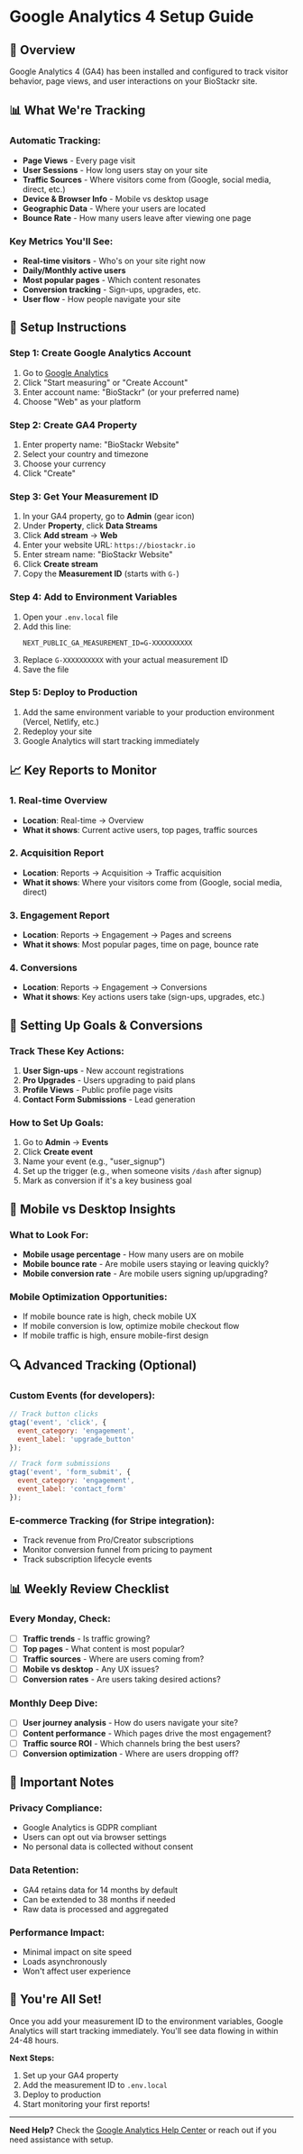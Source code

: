 # Google Analytics 4 Setup Guide

## 🎯 Overview
Google Analytics 4 (GA4) has been installed and configured to track visitor behavior, page views, and user interactions on your BioStackr site.

## 📊 What We're Tracking

### **Automatic Tracking:**
- **Page Views** - Every page visit
- **User Sessions** - How long users stay on your site
- **Traffic Sources** - Where visitors come from (Google, social media, direct, etc.)
- **Device & Browser Info** - Mobile vs desktop usage
- **Geographic Data** - Where your users are located
- **Bounce Rate** - How many users leave after viewing one page

### **Key Metrics You'll See:**
- **Real-time visitors** - Who's on your site right now
- **Daily/Monthly active users**
- **Most popular pages** - Which content resonates
- **Conversion tracking** - Sign-ups, upgrades, etc.
- **User flow** - How people navigate your site

## 🚀 Setup Instructions

### **Step 1: Create Google Analytics Account**
1. Go to [Google Analytics](https://analytics.google.com/)
2. Click "Start measuring" or "Create Account"
3. Enter account name: "BioStackr" (or your preferred name)
4. Choose "Web" as your platform

### **Step 2: Create GA4 Property**
1. Enter property name: "BioStackr Website"
2. Select your country and timezone
3. Choose your currency
4. Click "Create"

### **Step 3: Get Your Measurement ID**
1. In your GA4 property, go to **Admin** (gear icon)
2. Under **Property**, click **Data Streams**
3. Click **Add stream** → **Web**
4. Enter your website URL: `https://biostackr.io`
5. Enter stream name: "BioStackr Website"
6. Click **Create stream**
7. Copy the **Measurement ID** (starts with `G-`)

### **Step 4: Add to Environment Variables**
1. Open your `.env.local` file
2. Add this line:
   ```env
   NEXT_PUBLIC_GA_MEASUREMENT_ID=G-XXXXXXXXXX
   ```
3. Replace `G-XXXXXXXXXX` with your actual measurement ID
4. Save the file

### **Step 5: Deploy to Production**
1. Add the same environment variable to your production environment (Vercel, Netlify, etc.)
2. Redeploy your site
3. Google Analytics will start tracking immediately

## 📈 Key Reports to Monitor

### **1. Real-time Overview**
- **Location**: Real-time → Overview
- **What it shows**: Current active users, top pages, traffic sources

### **2. Acquisition Report**
- **Location**: Reports → Acquisition → Traffic acquisition
- **What it shows**: Where your visitors come from (Google, social media, direct)

### **3. Engagement Report**
- **Location**: Reports → Engagement → Pages and screens
- **What it shows**: Most popular pages, time on page, bounce rate

### **4. Conversions**
- **Location**: Reports → Engagement → Conversions
- **What it shows**: Key actions users take (sign-ups, upgrades, etc.)

## 🎯 Setting Up Goals & Conversions

### **Track These Key Actions:**
1. **User Sign-ups** - New account registrations
2. **Pro Upgrades** - Users upgrading to paid plans
3. **Profile Views** - Public profile page visits
4. **Contact Form Submissions** - Lead generation

### **How to Set Up Goals:**
1. Go to **Admin** → **Events**
2. Click **Create event**
3. Name your event (e.g., "user_signup")
4. Set up the trigger (e.g., when someone visits `/dash` after signup)
5. Mark as conversion if it's a key business goal

## 📱 Mobile vs Desktop Insights

### **What to Look For:**
- **Mobile usage percentage** - How many users are on mobile
- **Mobile bounce rate** - Are mobile users staying or leaving quickly?
- **Mobile conversion rate** - Are mobile users signing up/upgrading?

### **Mobile Optimization Opportunities:**
- If mobile bounce rate is high, check mobile UX
- If mobile conversion is low, optimize mobile checkout flow
- If mobile traffic is high, ensure mobile-first design

## 🔍 Advanced Tracking (Optional)

### **Custom Events** (for developers):
```javascript
// Track button clicks
gtag('event', 'click', {
  event_category: 'engagement',
  event_label: 'upgrade_button'
});

// Track form submissions
gtag('event', 'form_submit', {
  event_category: 'engagement',
  event_label: 'contact_form'
});
```

### **E-commerce Tracking** (for Stripe integration):
- Track revenue from Pro/Creator subscriptions
- Monitor conversion funnel from pricing to payment
- Track subscription lifecycle events

## 📊 Weekly Review Checklist

### **Every Monday, Check:**
- [ ] **Traffic trends** - Is traffic growing?
- [ ] **Top pages** - What content is most popular?
- [ ] **Traffic sources** - Where are users coming from?
- [ ] **Mobile vs desktop** - Any UX issues?
- [ ] **Conversion rates** - Are users taking desired actions?

### **Monthly Deep Dive:**
- [ ] **User journey analysis** - How do users navigate your site?
- [ ] **Content performance** - Which pages drive the most engagement?
- [ ] **Traffic source ROI** - Which channels bring the best users?
- [ ] **Conversion optimization** - Where are users dropping off?

## 🚨 Important Notes

### **Privacy Compliance:**
- Google Analytics is GDPR compliant
- Users can opt out via browser settings
- No personal data is collected without consent

### **Data Retention:**
- GA4 retains data for 14 months by default
- Can be extended to 38 months if needed
- Raw data is processed and aggregated

### **Performance Impact:**
- Minimal impact on site speed
- Loads asynchronously
- Won't affect user experience

## 🎉 You're All Set!

Once you add your measurement ID to the environment variables, Google Analytics will start tracking immediately. You'll see data flowing in within 24-48 hours.

**Next Steps:**
1. Set up your GA4 property
2. Add the measurement ID to `.env.local`
3. Deploy to production
4. Start monitoring your first reports!

---

**Need Help?** Check the [Google Analytics Help Center](https://support.google.com/analytics) or reach out if you need assistance with setup.

